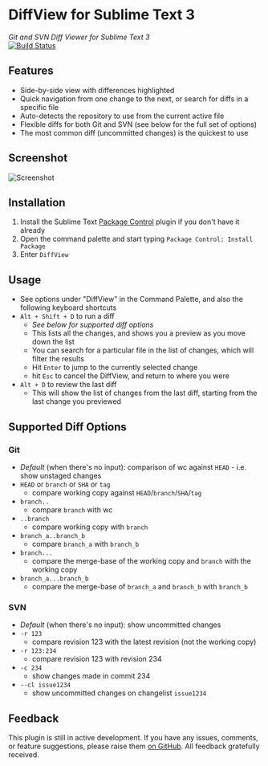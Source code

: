 # DiffView for Sublime Text 3
*Git and SVN Diff Viewer for Sublime Text 3*  
[![Build Status](https://travis-ci.org/CJTozer/SublimeDiffView.svg)](https://travis-ci.org/CJTozer/SublimeDiffView)

## Features
* Side-by-side view with differences highlighted
* Quick navigation from one change to the next, or search for diffs in a specific file
* Auto-detects the repository to use from the current active file
* Flexible diffs for both Git and SVN (see below for the full set of options)
* The most common diff (uncommitted changes) is the quickest to use

## Screenshot

![Screenshot](https://raw.githubusercontent.com/CJTozer/SublimeDiffView/master/img/screen_1.png "Screenshot from Git diff")

## Installation

1. Install the Sublime Text [Package Control](https://packagecontrol.io/installation) plugin if you don't have it already
2. Open the command palette and start typing `Package Control: Install Package`
3. Enter `DiffView`

## Usage
* See options under "DiffView" in the Command Palette, and also the following keyboard shortcuts
* `Alt + Shift + D` to run a diff
    * *See below for supported diff options*
    * This lists all the changes, and shows you a preview as you move down the list
    * You can search for a particular file in the list of changes, which will filter the results
    * Hit `Enter` to jump to the currently selected change
    * hit `Esc` to cancel the DiffView, and return to where you were
* `Alt + D` to review the last diff
    * This will show the list of changes from the last diff, starting from the last change you previewed

## Supported Diff Options

### Git
* *Default* (when there's no input): comparison of wc against `HEAD` - i.e. show unstaged changes
* `HEAD` or `branch` or `SHA` or `tag`
    * compare working copy against `HEAD`/`branch`/`SHA`/`tag`
* `branch..`
    * compare `branch` with wc
* `..branch`
    * compare working copy with `branch`
* `branch_a..branch_b`
    * compare `branch_a` with `branch_b`
* `branch...`
    * compare the merge-base of the working copy and `branch` with the working copy
* `branch_a...branch_b`
    * compare the merge-base of `branch_a` and `branch_b` with `branch_b`

### SVN
* *Default* (when there's no input): show uncommitted changes
* `-r 123`
    * compare revision 123 with the latest revision (not the working copy)
* `-r 123:234`
    * compare revision 123 with revision 234
* `-c 234`
    * show changes made in commit 234
* `--cl issue1234`
    * show uncommitted changes on changelist `issue1234`

## Feedback

This plugin is still in active development.  If you have any issues, comments, or feature suggestions, please raise them [on GitHub](https://github.com/CJTozer/SublimeDiffView/issues).  All feedback gratefully received.
